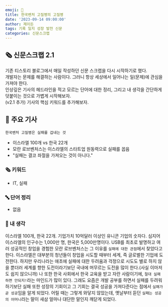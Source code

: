 ```yaml
---
emoji: 📰
title: 한국벤처 고질병의 고질병
date: '2023-09-14 09:00:00'
author: 제이든
tags: 기록 일지 성장 발전 신문
categories: 신문스크랩
---
```


## 🗞️ 신문스크랩 2.1

기존 티스토리 블로그에서 매일 작성하던 신문 스크랩을 다시 시작하기로 했다.<br/>
개발자는 문제를 해결하는 사람이다. 그러니 항상 세상에서 일어나는 일(문제)에 관심을 가져야 한다.<br/>
인상깊은 기사의 헤드라인을 적고 모르는 단어에 대한 정리, 그리고 내 생각을 간단하게 덧붙이는 것으로 가볍게 시작해보자.<br/>
(v2.1 추가) 기사의 핵심 키워드를 추가해보자.

## 🌻 주요 기사

`한국벤처 고질병은 실패를 겁내는 것`

- 이스라엘 100개 vs 한국 22개
- 모란 로브벤처스는 이스라엘의 스타트업 원동력으로 실패를 꼽음
- "실패는 결코 좌절을 가져오는 것이 아니다."

### 🗞 키워드

- IT, 실패

### 🔤 단어 정리

- 없음

### 🤔 내 생각

이스라엘 100개, 한국 22개. 기업가치 10억달러 이상인 유니콘 기업의 숫자다. 심지어 이스라엘의 인구수는 1,000만 명, 한국은 5,000만명이다. USB를 최초로 발명하고 여러 성공적인 창업을 경험한 모란 로브벤처스는 그 이유를 `실패에 대한 관점`에서 찾았다고 한다. 이스라엘은 대부분의 청년들이 창업을 시도할 때부터 세계, 즉 글로벌한 기업에 도전한다. 하지만 우리나라는 애초에 실패에 대한 두려움과 걱정으로 시도도 별로 하지 않을 뿐더러 세계를 향한 도전이라기보단 국내에 머무르는 도전을 많이 한다.(사실 이마저도 쉽지 않으니까) 나 또한 한국 사회에서 한국 교육을 받고 자란 사람이기에, `절대 실패하면 안되지!`라는 마인드가 많이 있다. 그래도 요즘은 개발 공부를 하면서 실패를 두려워하기보단 실패 또한 성장의 기회이고 그 기회는 결국 성공을 가져다준다는 점에서 `실패가 곧 성공`임을 알게 되었다. 어릴 때는 그렇게 와닿지 않았는데, 옛날부터 듣던 `실패는 성공의 어머니`라는 말이 새삼 얼마나 대단한 말인지 깨닫게 되었다.

```toc

```
